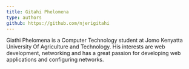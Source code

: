 ```yaml
---
title: Gitahi Phelomena
type: authors
github: https://github.com/njerigitahi
---
```

Giathi Phelomena is a Computer Technology student at Jomo Kenyatta University Of Agriculture and Technology. His interests are web development, networking and has a great passion for developing web applications and configuring networks.